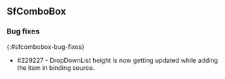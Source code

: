 ## SfComboBox

### Bug fixes
{:#sfcombobox-bug-fixes}

* \#229227 - DropDownList height is now getting updated while adding the item in binding source.